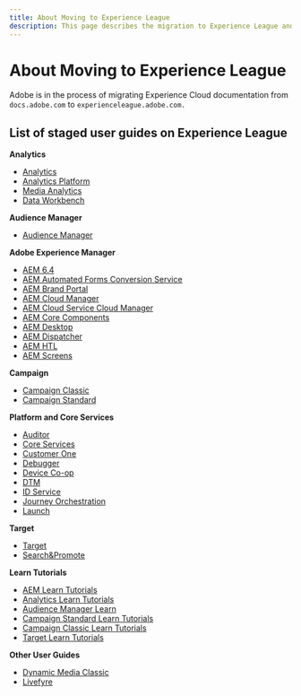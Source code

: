 ```yaml
---
title: About Moving to Experience League
description: This page describes the migration to Experience League and includes a list of links to staged user guides.
---
```


# About Moving to Experience League

Adobe is in the process of migrating Experience Cloud documentation from `docs.adobe.com` to `experienceleague.adobe.com.`

## List of staged user guides on Experience League

**Analytics**

* [Analytics](https://experienceleague.adobe.com/docs/analytics/landing/index.html)
* [Analytics Platform](https://experienceleague.adobe.com/docs/analytics-platform/using/cja-landing.html)
* [Media Analytics](https://experienceleague.adobe.com/docs/media-analytics/using/media-overview.html)
* [Data Workbench](https://experienceleague.adobe.com/docs/data-workbench/using/index.html)

**Audience Manager**

* [Audience Manager](https://experienceleague.adobe.com/docs/audience-manager/user-guide/aam-home.html)

**Adobe Experience Manager**

* [AEM 6.4](https://experienceleague.adobe.com/docs/experience-manager-64/administering/index.html)
* [AEM Automated Forms Conversion Service](https://experienceleague.adobe.com/docs/aem-forms-automated-conversion-service/using/introduction.html)
* [AEM Brand Portal](https://experienceleague.adobe.com/docs/experience-manager-brand-portal/using/index.html) 
* [AEM Cloud Manager](https://experienceleague.adobe.com/docs/experience-manager-cloud-manager/using/introduction-to-cloud-manager.html) 
* [AEM Cloud Service Cloud Manager](https://experienceleague.adobe.com/docs/experience-manager-cloud-service-cloud-manager/using/introduction-to-cloud-service.html)
* [AEM Core Components](https://experienceleague.adobe.com/docs/experience-manager-core-components/using/introduction.html) 
* [AEM Desktop](https://experienceleague.adobe.com/docs/experience-manager-desktop-app/using/introduction.html) 
* [AEM Dispatcher](https://experienceleague.adobe.com/docs/experience-manager-dispatcher/using/dispatcher.html)
* [AEM HTL](https://experienceleague.adobe.com/docs/experience-manager-htl/using/overview.html)
* [AEM Screens](https://experienceleague.adobe.com/docs/experience-manager-screens/user-guide/aem-screens-introduction.html)

**Campaign**

* [Campaign Classic](https://experienceleague.adobe.com/docs/campaign-classic/using/campaign-classic-home.html)
* [Campaign Standard](https://experienceleague.adobe.com/docs/campaign-standard/using/campaign-standard-home.html)

**Platform and Core Services**

* [Auditor](https://experienceleague.adobe.com/docs/auditor/using/overview.html)
* [Core Services](https://experienceleague.adobe.com/docs/core-services/interface/marketing-cloud-integrations.html)
* [Customer One](https://experienceleague.adobe.com/docs/customer-one/using/index.html)
* [Debugger](https://experienceleague.adobe.com/docs/debugger/using/experience-cloud-debugger.html)
* [Device Co-op](https://experienceleague.adobe.com/docs/device-co-op/using/index.html)
* [DTM](https://experienceleague.adobe.com/docs/dtm/using/dtm-home.html)
* [ID Service](https://experienceleague.adobe.com/docs/id-service/using/index.html)
* [Journey Orchestration](https://experienceleague.adobe.com/docs/journeys/using/journey-orchestration-home.html)
* [Launch](https://experienceleague.adobe.com/docs/launch/using/overview.html)

**Target**

* [Target](https://experienceleague.adobe.com/docs/target/using/target-home.html) 
* [Search&Promote](https://experienceleague.adobe.com/docs/search-promote/using/sp-home.html)

**Learn Tutorials**

* [AEM Learn Tutorials](https://experienceleague.adobe.com/docs/audience-manager-learn/tutorials/overview.html) 
* [Analytics Learn Tutorials](https://experienceleague.adobe.com/docs/analytics-learn/tutorials/overview.html)
* [Audience Manager Learn](https://experienceleague.adobe.com/docs/audience-manager-learn/tutorials/overview.html)
* [Campaign Standard Learn Tutorials](https://experienceleague.adobe.com/docs/campaign-standard-learn/tutorials/overview.html) 
* [Campaign Classic Learn Tutorials](https://experienceleague.adobe.com/docs/campaign-classic-learn/tutorials/overview.html)
* [Target Learn Tutorials](https://experienceleague.adobe.com/docs/target-learn/tutorials/overview.html) 

**Other User Guides**

* [Dynamic Media Classic](https://experienceleague.adobe.com/docs/dynamic-media-classic/using/index.html)
* [Livefyre](https://experienceleague.adobe.com/docs/livefyre/using/index.html)
